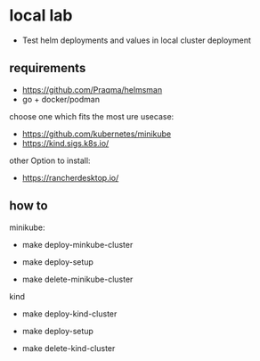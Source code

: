 # local lab

- Test helm deployments and values in local cluster deployment

## requirements

- https://github.com/Praqma/helmsman
- go + docker/podman

choose one which fits the most ure usecase:
- https://github.com/kubernetes/minikube
- https://kind.sigs.k8s.io/

other Option to install:

- https://rancherdesktop.io/ 

## how to

minikube:

- make deploy-minkube-cluster

- make deploy-setup

- make delete-minikube-cluster

kind

- make deploy-kind-cluster

- make deploy-setup

- make delete-kind-cluster



